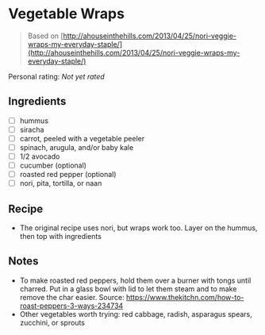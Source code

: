 <!-- Do not modify sections with "AUTO-*". They are updated by make.py -->

# Vegetable Wraps

> Based on [http://ahouseinthehills.com/2013/04/25/nori-veggie-wraps-my-everyday-staple/](http://ahouseinthehills.com/2013/04/25/nori-veggie-wraps-my-everyday-staple/)

<!-- rating=0; (User can specify rating on scale of 1-5) -->
<!-- AUTO-UserRating -->
Personal rating: *Not yet rated*
<!-- /AUTO-UserRating -->

<!-- TODO: Capture image for Vegetable Wraps -->

## Ingredients

* [ ] hummus
* [ ] siracha
* [ ] carrot, peeled with a vegetable peeler
* [ ] spinach, arugula, and/or baby kale
* [ ] 1/2 avocado
* [ ] cucumber (optional)
* [ ] roasted red pepper (optional)
* [ ] nori, pita, tortilla, or naan

## Recipe

* The original recipe uses nori, but wraps work too. Layer on the hummus, then top with ingredients

## Notes

* To make roasted red peppers, hold them over a burner with tongs until charred. Put in a glass bowl with lid to let them steam and to make remove the char easier. Source: https://www.thekitchn.com/how-to-roast-peppers-3-ways-234734
* Other vegetables worth trying: red cabbage, radish, asparagus spears, zucchini, or sprouts
